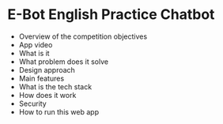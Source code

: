 # E-Bot English Practice Chatbot

- Overview of the competition objectives
- App video
- What is it
- What problem does it solve
- Design approach
- Main features
- What is the tech stack
- How does it work
- Security
- How to run this web app

